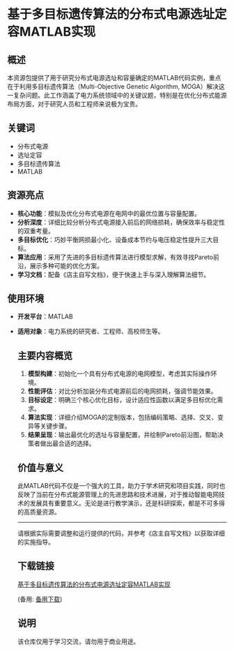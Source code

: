 # 基于多目标遗传算法的分布式电源选址定容MATLAB实现

## 概述

本资源包提供了用于研究分布式电源选址和容量确定的MATLAB代码实例，重点在于利用多目标遗传算法（Multi-Objective Genetic Algorithm, MOGA）解决这一复杂问题。此工作涵盖了电力系统领域中的关键议题，特别是在优化分布式能源布局方面，对于研究人员和工程师来说极为宝贵。

## 关键词
- 分布式电源
- 选址定容
- 多目标遗传算法
- MATLAB

## 资源亮点
- **核心功能**：模拟及优化分布式电源在电网中的最优位置与容量配置。
- **分析深度**：详细比较分析分布式电源接入前后的网络损耗，确保效率与稳定性的双重考量。
- **多目标优化**：巧妙平衡网损最小化、设备成本节约与电压稳定性提升三大目标。
- **算法应用**：采用了先进的多目标遗传算法进行模型求解，有效寻找Pareto前沿，展示多种可能的优化方案。
- **学习文档**：配备《店主自写文档》，便于快速上手与深入理解算法细节。

## 使用环境
- **开发平台**：MATLAB
- **适用对象**：电力系统的研究者、工程师、高校师生等。

  ## 主要内容概览
  1. **模型构建**：初始化一个具有分布式电源的电网模型，考虑其实际操作环境。
  2. **性能评估**：对比分析加装分布式电源前后的电网损耗，强调节能效果。
  3. **目标设定**：明确三个核心优化目标，设计适应性函数以满足多目标优化需求。
  4. **算法实现**：详细介绍MOGA的定制版本，包括编码策略、选择、交叉、变异等关键步骤。
  5. **结果呈现**：输出最优化的选址与容量配置，并绘制Pareto前沿图，帮助决策者做出最合适的选择。

  ## 价值与意义
  此MATLAB代码不仅是一个强大的工具，助力于学术研究和项目实践，同时也反映了当前在分布式能源管理上的先进思路和技术进展，对于推动智能电网技术的发展具有重要意义。无论是进行教学演示，还是科研探索，都是不可多得的高质量资源。

  ---

  请根据实际需要调整和运行提供的代码，并参考《店主自写文档》以获取详细的实施指导。

  ## 下载链接
  [基于多目标遗传算法的分布式电源选址定容MATLAB实现](https://pan.quark.cn/s/6de8b927a620) 

  (备用: [备用下载](https://pan.baidu.com/s/15KDGIWxHckNVAs_9l1a5ww?pwd=1234))

  ## 说明

  该仓库仅用于学习交流，请勿用于商业用途。
